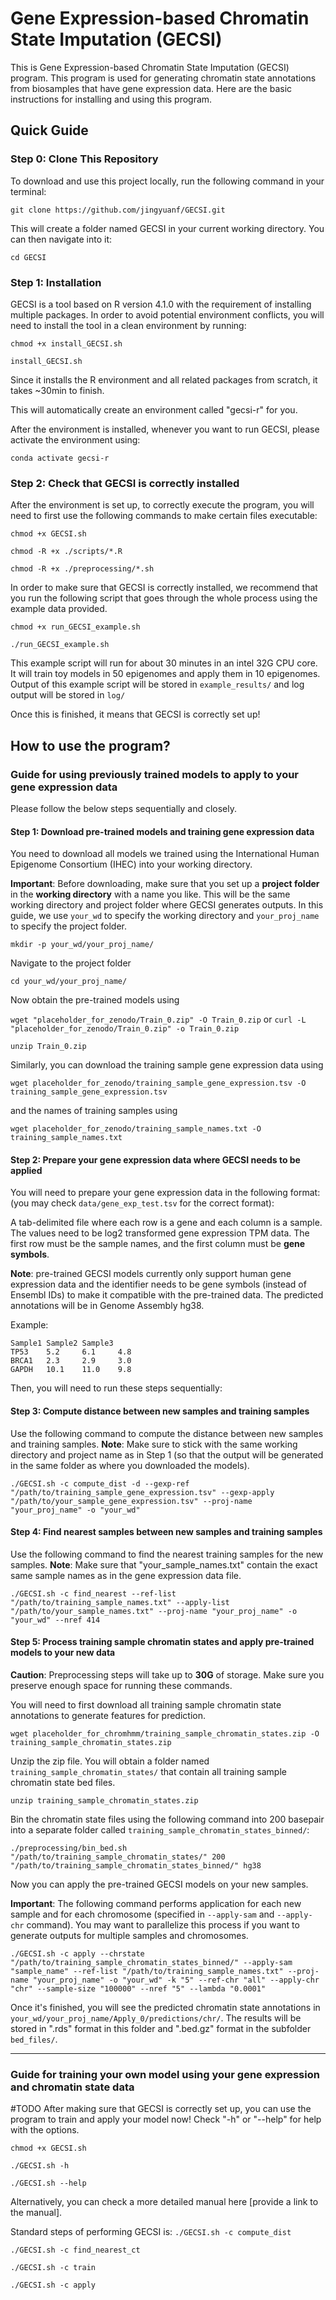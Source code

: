 # Gene Expression-based Chromatin State Imputation (GECSI) #

This is Gene Expression-based Chromatin State Imputation (GECSI) program. This program is used for generating chromatin state annotations from biosamples that have gene expression data. Here are the basic instructions for installing and using this program.

## Quick Guide ##

### Step 0: Clone This Repository
To download and use this project locally, run the following command in your terminal:

`git clone https://github.com/jingyuanf/GECSI.git`

This will create a folder named GECSI in your current working directory. You can then navigate into it:

`cd GECSI`



### Step 1: Installation
GECSI is a tool based on R version 4.1.0 with the requirement of installing multiple packages. In order to avoid potential environment conflicts, you will need to install the tool in a clean environment by running:

`chmod +x install_GECSI.sh`

`install_GECSI.sh`

Since it installs the R environment and all related packages from scratch, it takes ~30min to finish.

This will automatically create an environment called "gecsi-r" for you. 

After the environment is installed, whenever you want to run GECSI, please activate the environment using:

`conda activate gecsi-r`

### Step 2: Check that GECSI is correctly installed ###

After the environment is set up, to correctly execute the program, you will need to first use the following commands to make certain files executable:

`chmod +x GECSI.sh`

`chmod -R +x ./scripts/*.R`

`chmod -R +x ./preprocessing/*.sh`

In order to make sure that GECSI is correctly installed, we recommend that you run the following script that goes through the whole process using the example data provided.

`chmod +x run_GECSI_example.sh`

`./run_GECSI_example.sh`

This example script will run for about 30 minutes in an intel 32G CPU core. It will train toy models in 50 epigenomes and apply them in 10 epigenomes. Output of this example script will be stored in `example_results/` and log output will be stored in `log/`

Once this is finished, it means that GECSI is correctly set up!

## How to use the program? ##

### Guide for using previously trained models to apply to your gene expression data

Please follow the below steps sequentially and closely.

#### Step 1: Download pre-trained models and training gene expression data ####

You need to download all models we trained using the International Human Epigenome Consortium (IHEC) into your working directory. 

**Important**: Before downloading, make sure that you set up a **project folder** in the **working directory** with a name you like. This will be the same working directory and project folder where GECSI generates outputs. In this guide, we use `your_wd` to specify the working directory and `your_proj_name` to specify the project folder.

`mkdir -p your_wd/your_proj_name/`

Navigate to the project folder

`cd your_wd/your_proj_name/`

Now obtain the pre-trained models using

`wget "placeholder_for_zenodo/Train_0.zip" -O Train_0.zip` or `curl -L "placeholder_for_zenodo/Train_0.zip" -o Train_0.zip`

`unzip Train_0.zip`

Similarly, you can download the training sample gene expression data using

`wget placeholder_for_zenodo/training_sample_gene_expression.tsv -O training_sample_gene_expression.tsv`

and the names of training samples using

`wget placeholder_for_zenodo/training_sample_names.txt -O training_sample_names.txt`

#### Step 2: Prepare your gene expression data where GECSI needs to be applied ###
You will need to prepare your gene expression data in the following format: (you may check `data/gene_exp_test.tsv` for the correct format):

A tab-delimited file where each row is a gene and each column is a sample. The values need to be log2 transformed gene expression TPM data. The first row must be the sample names, and the first column must be **gene symbols**.

**Note**: pre-trained GECSI models currently only support human gene expression data and the identifier needs to be gene symbols (instead of Ensembl IDs) to make it compatible with the pre-trained data. The predicted annotations will be in Genome Assembly hg38.

Example:

```
Sample1	Sample2	Sample3
TP53	5.2	    6.1	    4.8
BRCA1	2.3	    2.9	    3.0
GAPDH	10.1	11.0	9.8
```
Then, you will need to run these steps sequentially:

#### Step 3: Compute distance between new samples and training samples ####

Use the following command to compute the distance between new samples and training samples. **Note**: Make sure to stick with the same working directory and project name as in Step 1 (so that the output will be generated in the same folder as where you downloaded the models). 

`./GECSI.sh -c compute_dist -d --gexp-ref "/path/to/training_sample_gene_expression.tsv" --gexp-apply "/path/to/your_sample_gene_expression.tsv" --proj-name "your_proj_name" -o "your_wd"`

#### Step 4: Find nearest samples between new samples and training samples ####

Use the following command to find the nearest training samples for the new samples. **Note**: Make sure that "your_sample_names.txt" contain the exact same sample names as in the gene expression data file.

`./GECSI.sh -c find_nearest --ref-list "/path/to/training_sample_names.txt" --apply-list "/path/to/your_sample_names.txt" --proj-name "your_proj_name" -o "your_wd" --nref 414 `

#### Step 5: Process training sample chromatin states and apply pre-trained models to your new data ####

**Caution**: Preprocessing steps will take up to **30G** of storage. Make sure you preserve enough space for running these commands.

You will need to first download all training sample chromatin state annotations to generate features for prediction.

`wget placeholder_for_chromhmm/training_sample_chromatin_states.zip -O training_sample_chromatin_states.zip`

Unzip the zip file. You will obtain a folder named `training_sample_chromatin_states/` that contain all training sample chromatin state bed files.

`unzip training_sample_chromatin_states.zip`

Bin the chromatin state files using the following command into 200 basepair into a separate folder called `training_sample_chromatin_states_binned/`:

`./preprocessing/bin_bed.sh "/path/to/training_sample_chromatin_states/" 200 "/path/to/training_sample_chromatin_states_binned/" hg38`

Now you can apply the pre-trained GECSI models on your new samples. 

**Important**: The following command performs application for each new sample and for each chromosome (specified in `--apply-sam` and `--apply-chr` command). You may want to parallelize this process if you want to generate outputs for multiple samples and chromosomes.


`./GECSI.sh -c apply --chrstate "/path/to/training_sample_chromatin_states_binned/" --apply-sam "sample_name" --ref-list "/path/to/training_sample_names.txt" --proj-name "your_proj_name" -o "your_wd" -k "5" --ref-chr "all" --apply-chr "chr" --sample-size "100000" --nref "5" --lambda "0.0001"`

Once it's finished, you will see the predicted chromatin state annotations in `your_wd/your_proj_name/Apply_0/predictions/chr/`. The results will be stored in ".rds" format in this folder and ".bed.gz" format in the subfolder `bed_files/`.

****

### Guide for training your own model using your gene expression and chromatin state data ###
#TODO
After making sure that GECSI is correctly set up, you can use the program to train and apply your model now! Check "-h" or "--help" for help with the options. 


`chmod +x GECSI.sh`

`./GECSI.sh -h`

`./GECSI.sh --help`

Alternatively, you can check a more detailed manual here [provide a link to the manual].


Standard steps of performing GECSI is:
`./GECSI.sh -c compute_dist`

`./GECSI.sh -c find_nearest_ct`

`./GECSI.sh -c train`

`./GECSI.sh -c apply`



